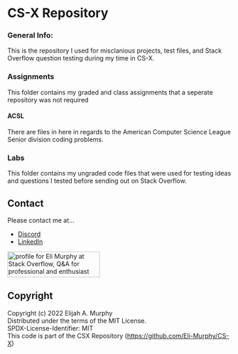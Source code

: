 # CS-X Repository

### General Info:

This is the repository I used for misclanious projects, test files, and Stack Overflow question testing during my time in CS-X.

### Assignments

This folder contains my graded and class assignments that a seperate repository was not required

#### ACSL

There are files in here in regards to the American Computer Science League Senior division coding problems.

### Labs

This folder contains my ungraded code files that were used for testing ideas and questions I tested before sending out on Stack Overflow.

## Contact

Please contact me at...
* [Discord](discordapp.com/users/364051837923491841)
* [LinkedIn](https://www.linkedin.com/in/eli-murphy-a35b90210/)
<a href="https://stackoverflow.com/users/14735733/eli-murphy">
  <img src="https://stackoverflow.com/users/flair/14735733.png?theme=dark" width="208" height="58" alt="profile for Eli Murphy at Stack Overflow, Q&amp;A for professional and enthusiast programmers" title="profile for Eli Murphy at Stack Overflow, Q&amp;A for professional and enthusiast programmers">
</a>

## Copyright

Copyright (c) 2022 Elijah A. Murphy  
Distributed under the terms of the MIT License.  
SPDX-License-Identifier: MIT  
This code is part of the CSX Repository (https://github.com/Eli-Murphy/CS-X)  
